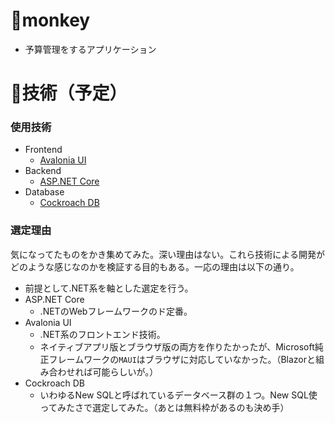 # 🐒monkey

- 予算管理をするアプリケーション

# 🧭技術（予定）
### 使用技術
- Frontend
  - [Avalonia UI](https://avaloniaui.net/)
- Backend
  - [ASP.NET Core](https://dotnet.microsoft.com/ja-jp/apps/aspnet)
- Database
  - [Cockroach DB](https://cockroachlabs.cloud/)

### 選定理由
気になってたものをかき集めてみた。深い理由はない。これら技術による開発がどのような感じなのかを検証する目的もある。一応の理由は以下の通り。

- 前提として.NET系を軸とした選定を行う。
- ASP.NET Core
    - .NETのWebフレームワークのド定番。
- Avalonia UI
    - .NET系のフロントエンド技術。
    - ネイティブアプリ版とブラウザ版の両方を作りたかったが、Microsoft純正フレームワークの`MAUI`はブラウザに対応していなかった。（Blazorと組み合わせれば可能らしいが。）
- Cockroach DB
    - いわゆるNew SQLと呼ばれているデータベース群の１つ。New SQL使ってみたさで選定してみた。（あとは無料枠があるのも決め手）
